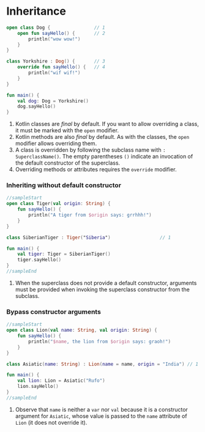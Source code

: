# Inheritance

<div class="language-kotlin" theme="idea" data-min-compiler-version="1.3">

```kotlin
open class Dog {                // 1
    open fun sayHello() {       // 2
        println("wow wow!")
    }
}

class Yorkshire : Dog() {       // 3
    override fun sayHello() {   // 4
        println("wif wif!")
    }
}

fun main() {
    val dog: Dog = Yorkshire()
    dog.sayHello()
}
```

</div>

1. Kotlin classes are _final_ by default. If you want to allow overriding a
    class, it must be marked with the `open` modifier.
2. Kotlin methods are also _final_ by default. As with the classes, the `open`
    modifier allows overriding them.
3. A class is overridden by following the subclass name with
    `: SuperclassName()`. The empty parentheses `()` indicate an invocation of
    the default constructor of the superclass.
4. Overriding methods or attributes requires the `override` modifier.

### Inheriting without default constructor

<div class="language-kotlin" theme="idea" data-min-compiler-version="1.3">

```kotlin
//sampleStart
open class Tiger(val origin: String) {
    fun sayHello() {
        println("A tiger from $origin says: grrhhh!")
    }
}

class SiberianTiger : Tiger("Siberia")                  // 1

fun main() {
    val tiger: Tiger = SiberianTiger()
    tiger.sayHello()
}
//sampleEnd
```

</div>

1. When the superclass does not provide a default constructor, arguments must be
    provided when invoking the superclass constructor from the subclass.


### Bypass constructor arguments

<div class="language-kotlin" theme="idea" data-min-compiler-version="1.3">

```kotlin
//sampleStart
open class Lion(val name: String, val origin: String) {
    fun sayHello() {
        println("$name, the lion from $origin says: graoh!")
    }
}

class Asiatic(name: String) : Lion(name = name, origin = "India") // 1

fun main() {
    val lion: Lion = Asiatic("Rufo")
    lion.sayHello()
}
//sampleEnd
```

</div>


1. Observe that `name` is neither a `var` nor `val` because it is a
    constructor argument for `Asiatic`, whose value is passed to the `name`
    attribute of `Lion` (it does not override it).

